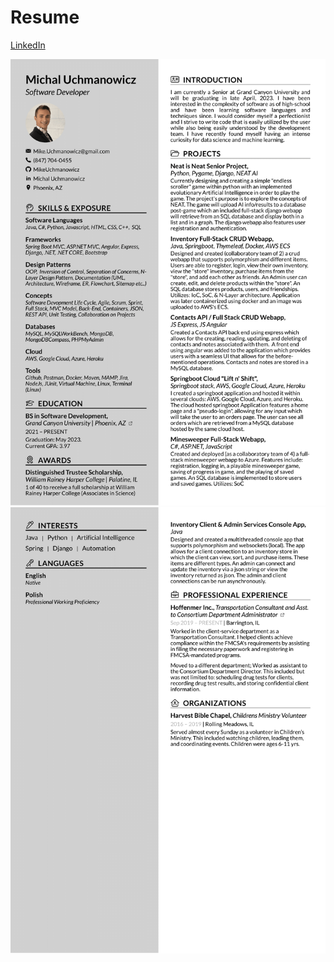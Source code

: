 # Resume
[LinkedIn](https://www.linkedin.com/in/michal-uchmanowicz/)


<img src="Michal Uchmanowicz Resume-1.png">
<img src="Michal Uchmanowicz Resume-2.png">

